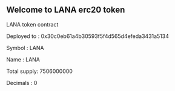 ## Welcome to LANA erc20 token

LANA token contract

Deployed to : 0x30c0eb61a4b30593f5f4d565d4efeda3431a5134

Symbol      : LANA

Name        : LANA

Total supply: 7506000000

Decimals    : 0
